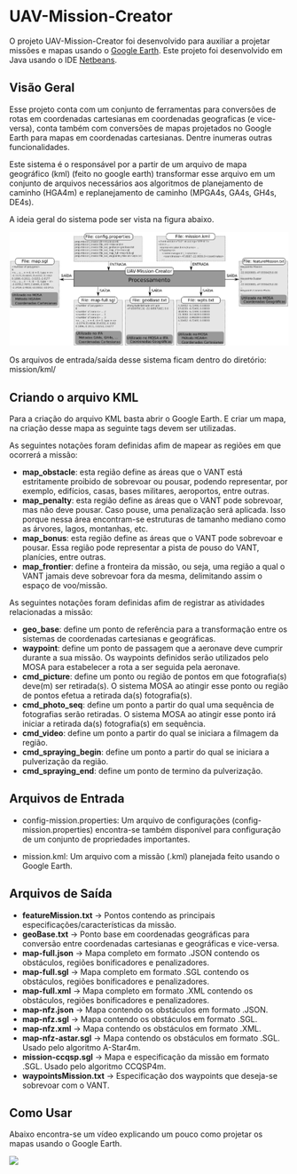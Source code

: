# UAV-Mission-Creator

O projeto UAV-Mission-Creator foi desenvolvido para auxiliar a projetar missões e mapas usando o [Google Earth](https://www.google.com/earth/index.html). Este projeto foi desenvolvido em Java usando o IDE [Netbeans](https://netbeans.org/).

## Visão Geral
 
Esse projeto conta com um conjunto de ferramentas para conversões de rotas em coordenadas cartesianas em coordenadas geograficas (e vice-versa), conta também com conversões de mapas projetados no Google Earth para mapas em coordenadas cartesianas. Dentre inumeras outras funcionalidades.

Este sistema é o responsável por a partir de um arquivo de mapa geográfico (kml) (feito no google earth) transformar esse arquivo em um conjunto de arquivos necessários aos algoritmos de planejamento de caminho (HGA4m) e replanejamento de caminho (MPGA4s, GA4s, GH4s, DE4s).

A ideia geral do sistema pode ser vista na figura abaixo.

![](../Figures/sw-mission-creator.png)

Os arquivos de entrada/saída desse sistema ficam dentro do diretório: mission/kml/

## Criando o arquivo KML

Para a criação do arquivo KML basta abrir o Google Earth. E criar um mapa, na criação desse mapa as seguinte tags devem ser utilizadas.

As seguintes notações foram definidas afim de mapear as regiões em que ocorrerá a missão:

* **map_obstacle**: esta região define as áreas que o VANT está estritamente proibido de sobrevoar ou pousar, podendo representar, por exemplo, edifícios, casas, bases militares, aeroportos, entre outras.
* **map_penalty**: esta região define as áreas que o VANT pode sobrevoar, mas não deve pousar. Caso pouse, uma penalização será aplicada. Isso porque nessa área encontram-se estruturas de tamanho mediano como as árvores, lagos, montanhas, etc.
* **map_bonus**: esta região define as áreas que o VANT pode sobrevoar e pousar. Essa região pode representar a pista de pouso do VANT, planícies, entre outras.
* **map_frontier**: define a fronteira da missão, ou seja, uma região a qual o VANT jamais deve sobrevoar fora da mesma, delimitando assim o espaço de voo/missão.

As seguintes notações foram definidas afim de registrar as atividades relacionadas a missão:

* **geo_base**: define um ponto de referência para a transformação entre os sistemas de coordenadas cartesianas e geográficas.
* **waypoint**: define um ponto de passagem que a aeronave deve cumprir durante a sua missão. Os waypoints definidos serão utilizados pelo MOSA para estabelecer a rota a ser seguida pela aeronave.
* **cmd_picture**: define um ponto ou região de pontos em que fotografia(s) deve(m) ser retirada(s). O sistema MOSA ao atingir esse ponto ou região de pontos efetua a retirada da(s) fotografia(s).
* **cmd_photo_seq**: define um ponto a partir do qual uma sequência de fotografias serão retiradas. O sistema MOSA ao atingir esse ponto irá iniciar a retirada da(s) fotografia(s) em sequência.
* **cmd_video**: define um ponto a partir do qual se iniciara a filmagem da região.
* **cmd_spraying_begin**: define um ponto a partir do qual se iniciara a pulverização da região.
* **cmd_spraying_end**: define um ponto de termino da pulverização.

## Arquivos de Entrada

* config-mission.properties: Um arquivo de configurações (config-mission.properties) encontra-se também disponível para configuração de um conjunto de propriedades importantes.

* mission.kml: Um arquivo com a missão (.kml) planejada feito usando o Google Earth.

## Arquivos de Saída

* **featureMission.txt** -> Pontos contendo as principais especificações/características da missão.
* **geoBase.txt** -> Ponto base em coordenadas geográficas para conversão entre coordenadas cartesianas e geográficas e vice-versa.
* **map-full.json** -> Mapa completo em formato .JSON contendo os obstáculos, regiões bonificadores e penalizadores.
* **map-full.sgl** -> Mapa completo em formato .SGL contendo os obstáculos, regiões bonificadores e penalizadores.
* **map-full.xml** -> Mapa completo em formato .XML contendo os obstáculos, regiões bonificadores e penalizadores.
* **map-nfz.json** -> Mapa contendo os obstáculos em formato .JSON.
* **map-nfz.sgl** -> Mapa contendo os obstáculos em formato .SGL.
* **map-nfz.xml** -> Mapa contendo os obstáculos em formato .XML.
* **map-nfz-astar.sgl** -> Mapa contendo os obstáculos em formato .SGL. Usado pelo algoritmo A-Star4m.
* **mission-ccqsp.sgl** -> Mapa e especificação da missão em formato .SGL. Usado pelo algoritmo CCQSP4m.
* **waypointsMission.txt** -> Especificação dos waypoints que deseja-se sobrevoar com o VANT.

## Como Usar

Abaixo encontra-se um vídeo explicando um pouco como projetar os mapas usando o Google Earth.

[![](https://img.youtube.com/vi/UpTqucMuJt8/0.jpg)](https://www.youtube.com/watch?v=UpTqucMuJt8 "Criando Missões com Google Earth")
